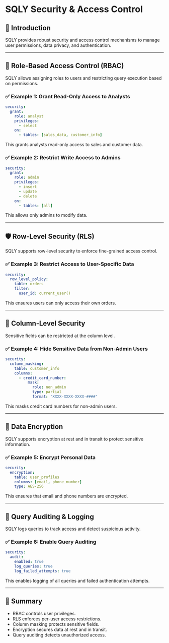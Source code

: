 # SQLY Security & Access Control

## 📖 Introduction

SQLY provides robust security and access control mechanisms to manage user permissions, data privacy, and authentication.

---

## 🔑 Role-Based Access Control (RBAC)

SQLY allows assigning roles to users and restricting query execution based on permissions.

### ✅ Example 1: Grant Read-Only Access to Analysts

```yaml
security:
  grant:
    role: analyst
    privileges:
      - select
    on:
      - tables: [sales_data, customer_info]
```

This grants analysts read-only access to sales and customer data.

### ✅ Example 2: Restrict Write Access to Admins

```yaml
security:
  grant:
    role: admin
    privileges:
      - insert
      - update
      - delete
    on:
      - tables: [all]
```

This allows only admins to modify data.

---

## 🛡️ Row-Level Security (RLS)

SQLY supports row-level security to enforce fine-grained access control.

### ✅ Example 3: Restrict Access to User-Specific Data

```yaml
security:
  row_level_policy:
    table: orders
    filter:
      user_id: current_user()
```

This ensures users can only access their own orders.

---

## 🔐 Column-Level Security

Sensitive fields can be restricted at the column level.

### ✅ Example 4: Hide Sensitive Data from Non-Admin Users

```yaml
security:
  column_masking:
    table: customer_info
    columns:
      - credit_card_number:
          mask:
            role: non_admin
            type: partial
            format: "XXXX-XXXX-XXXX-####"
```

This masks credit card numbers for non-admin users.

---

## 🏦 Data Encryption

SQLY supports encryption at rest and in transit to protect sensitive information.

### ✅ Example 5: Encrypt Personal Data

```yaml
security:
  encryption:
    table: user_profiles
    columns: [email, phone_number]
    type: AES-256
```

This ensures that email and phone numbers are encrypted.

---

## 🛑 Query Auditing & Logging

SQLY logs queries to track access and detect suspicious activity.

### ✅ Example 6: Enable Query Auditing

```yaml
security:
  audit:
    enabled: true
    log_queries: true
    log_failed_attempts: true
```

This enables logging of all queries and failed authentication attempts.

---

## 📌 Summary

- RBAC controls user privileges.
- RLS enforces per-user access restrictions.
- Column masking protects sensitive fields.
- Encryption secures data at rest and in transit.
- Query auditing detects unauthorized access.
